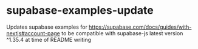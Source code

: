 # supabase-examples-update
Updates supabase examples for  https://supabase.com/docs/guides/with-nextjs#account-page to be compatible with supabase-js latest version ^1.35.4 at time of README writing
